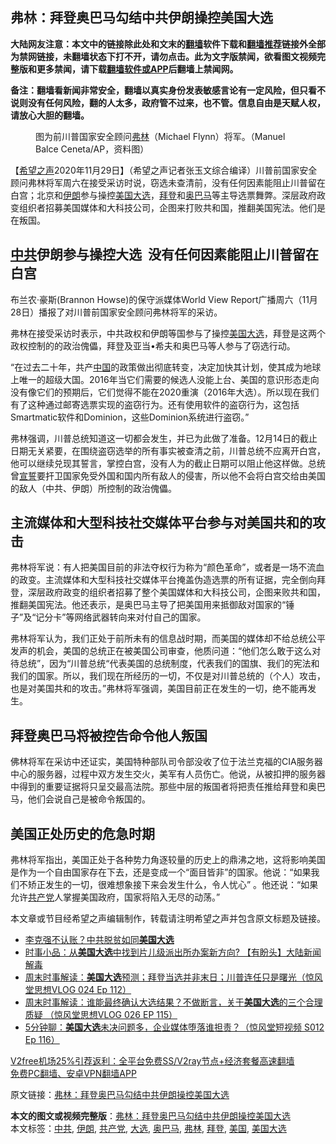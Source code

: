  <h2>弗林：拜登奥巴马勾结中共伊朗操控美国大选</h2> <p class="notice"><b>大陆网友注意：本文中的链接除此处和文末的<a href="https://github.com/bannedbook/fanqiang" >翻墙</a>软件下载和<a href="https://github.com/killgcd/justmysocks/blob/master/README.md">翻墙推荐</a>链接外全部为禁网链接，未翻墙状态下打不开，请勿点击。此为文字版禁闻，欲看图文视频完整版和更多禁闻，请下载<a href="https://github.com/bannedbook/fanqiang">翻墙软件或APP</a>后翻墙上禁闻网。</p><p>备注：翻墙看新闻非常安全，翻墙以真实身份发表敏感言论有一定风险，但只看不说则没有任何风险，翻的人太多，政府管不过来，也不管。信息自由是天赋人权，请放心大胆的翻墙。</b></p>  <div class="entry"> <figure><figcaption>图为前川普国家安全顾问<a href="https://www.bannedbook.org/bnews/tag/%e5%bc%97%e6%9e%97/" class="st_tag internal_tag" rel="tag" title="标签 弗林 下的日志">弗林</a>（Michael Flynn）将军。（Manuel Balce Ceneta/AP，资料图）</figcaption></figure> <p>【<span class='wp_keywordlink_affiliate'><a href="https://www.soundofhope.org" title="希望之声" target="_blank">希望之声</a></span>2020年11月29日】（希望之声记者张玉文综合编译）川普前国家安全顾问弗林将军周六在接受采访时说，窃选未查清前，没有任何因素能阻止川普留在白宫；北京和<a href="https://www.bannedbook.org/bnews/tag/%e4%bc%8a%e6%9c%97/" class="st_tag internal_tag" rel="tag" title="标签 伊朗 下的日志">伊朗</a>参与操控<a href="https://www.bannedbook.org/bnews/tag/%e7%be%8e%e5%9b%bd/" class="st_tag internal_tag" rel="tag" title="标签 美国 下的日志">美国</a><a href="https://www.bannedbook.org/bnews/tag/%e5%a4%a7%e9%80%89/" class="st_tag internal_tag" rel="tag" title="标签 大选 下的日志">大选</a>，<a href="https://www.bannedbook.org/bnews/tag/%e6%8b%9c%e7%99%bb/" class="st_tag internal_tag" rel="tag" title="标签 拜登 下的日志">拜登</a>和<a href="https://www.bannedbook.org/bnews/tag/%e5%a5%a5%e5%b7%b4%e9%a9%ac/" class="st_tag internal_tag" rel="tag" title="标签 奥巴马 下的日志">奥巴马</a>等主导选票舞弊。深层政府政变组织者招募美国媒体和大科技公司，企图来打败共和国，推翻美国宪法。他们是在叛国。</p> <h2><a href="https://www.bannedbook.org/bnews/tag/%e4%b8%ad%e5%85%b1/" class="st_tag internal_tag" rel="tag" title="标签 中共 下的日志">中共</a>伊朗参与操控大选  没有任何因素能阻止川普留在白宫</h2> <p>布兰农·豪斯(Brannon Howse)的保守派媒体World View Report广播周六（11月28日）播报了对川普前国家安全顾问弗林将军的采访。</p>  <p>弗林在接受采访时表示，中共政权和伊朗等国参与了操控<a href="https://www.bannedbook.org/bnews/tag/%e7%be%8e%e5%9b%bd%e5%a4%a7%e9%80%89/" class="st_tag internal_tag" rel="tag" title="标签 美国大选 下的日志">美国大选</a>，拜登是这两个政权控制的的政治傀儡，拜登及亚当•希夫和奥巴马等人参与了窃选行动。</p> <p>“在过去二十年，共产<span class='wp_keywordlink_affiliate'><a href="https://www.bannedbook.org/" title="中国" target="_blank">中国</a></span>的政策做出彻底转变，决定加快其计划，使其成为地球上唯一的超级大国。2016年当它们需要的候选人没能上台、美国的意识形态走向没有像它们的预期后，它们觉得不能在2020重演（2016年大选）。所以现在我们有了这种通过邮寄选票实现的盗窃行为。还有使用软件的盗窃行为，这包括Smartmatic软件和Dominion，这些Dominion系统进行盗窃。”</p>  <p>弗林强调，川普总统知道这一切都会发生，并已为此做了准备。12月14日的截止日期无关紧要，在围绕盗窃选举的所有事实被查清之前，川普总统不应离开白宫，他可以继续兑现其誓言，掌控白宫，没有人为的截止日期可以阻止他这样做。总统曾<span class='wp_keywordlink'><a href="https://www.bannedbook.org/forum5/topic17.html" title="宣誓与预言" target="_blank">宣誓</a></span>要扞卫国家免受外国和国内所有敌人的侵害，所以他不会将白宫交给由美国的敌人（中共、伊朗）所控制的政治傀儡。</p> <h2>主流媒体和大型科技社交媒体平台参与对美国共和的攻击</h2> <p>弗林将军说：有人把美国目前的非法夺权行为称为“颜色革命”，或者是一场不流血的政变。主流媒体和大型科技社交媒体平台掩盖伪造选票的所有证据，完全倒向拜登，深层政府政变的组织者招募了整个美国媒体和大科技公司，企图来败共和国，推翻美国宪法。他还表示，是奥巴马主导了把美国用来抵御敌对国家的“锤子”及“记分卡”等网络武器转向来对付自己的国家。</p>  <p>弗林将军认为，我们正处于前所未有的信息战时期，而美国的媒体却不给总统公平发声的机会，美国的总统正在被美国公司审查，他质问道：“他们怎么敢于这么对待总统”，因为“川普总统“代表美国的总统制度，代表我们的国旗、我们的宪法和我们的国家。所以，我们现在所经历的一切，不仅是对川普总统的（个人）攻击，也是对美国共和的攻击。”弗林将军强调，美国目前正在发生的一切，绝不能再发生。</p> <h2>拜登奥巴马将被控告命令他人叛国</h2> <p>佛林将军在采访中还证实，美国特种部队司令部没收了位于法兰克福的CIA服务器中心的服务器，过程中双方发生交火，美军有人员伤亡。他说，从被扣押的服务器中得到的重要证据将只呈交最高法院。那些中层的叛国者将把责任推给拜登和奥巴马，他们会说自己是被命令叛国的。</p>  <h2>美国正处历史的危急时期</h2> <p>弗林将军指出，美国正处于各种势力角逐较量的历史上的鼎沸之地，这将影响美国是作为一个自由国家存在下去，还是变成一个“面目皆非”的国家。他说：“如果我们不矫正发生的一切，很难想象接下来会发生什么，令人忧心” 。他还说：“如果允许<a href="https://www.bannedbook.org/bnews/tag/%e5%85%b1%e4%ba%a7%e5%85%9a/" class="st_tag internal_tag" rel="tag" title="标签 共产党 下的日志">共产党</a>人掌握美国政府，国家将陷入无尽的动荡。”</p> <p>本文章或节目经希望之声编辑制作，转载请注明希望之声并包含原文标题及链接。</p> <ul class='op-related-articles' title='相关阅读'> <li><a href='https://www.bannedbook.org/bnews/cbnews/20201130/1439513.html' target='_blank'>李克强不认账？中共脱贫如同<b>美国大选</b></a></li> <li><a href='https://www.bannedbook.org/bnews/yule/20201130/1439472.html' target='_blank'>时事小品：从<b>美国大选</b>中找到片儿级派出所办案新方向? 【有盼头】大陆新闻解毒</a></li> <li><a href='https://www.bannedbook.org/bnews/bannedvideo/20201101/1439404.html' target='_blank'>周末时事解读：<b>美国大选</b>预测；拜登当选并非末日；川普连任只是曙光（惊风堂思想VLOG 024 Ep 112）</a></li> <li><a href='https://www.bannedbook.org/bnews/bannedvideo/20201108/1439400.html' target='_blank'>周末时事解读：谁能最终确认大选结果？不做断言，关于<b>美国大选</b>的三个合理质疑 （惊风堂思想VLOG 026 EP 115）</a></li> <li><a href='https://www.bannedbook.org/bnews/bannedvideo/20201110/1439399.html' target='_blank'>5分钟聊：<b>美国大选</b>未决问题多，企业媒体堕落谁担责？（惊风堂短视频 S012 Ep 116）</a></li> </ul> <p class="texttj"> <a href="https://www.bannedbook.org/forum23/topic22702.html" target="_blank">V2free机场25%引荐返利：全平台免费SS/V2ray节点+经济套餐高速翻墙</a><br/> <a href="https://github.com/bannedbook/fanqiang/wiki/%E7%A6%81%E9%97%BB%E7%BD%91%E5%AE%89%E5%8D%93%E7%BF%BB%E5%A2%99%E6%96%B0%E9%97%BBAPP" target="_blank">免费PC翻墙、安卓VPN翻墙APP</a></p><p>原文链接：<a class="src_link"  href="https://www.soundofhope.org/post/448393" target="_blank">弗林：拜登奥巴马勾结中共伊朗操控美国大选</a></p><a name='sharetosocial'></a>       <div><b>本文的图文或视频完整版</b>：<a href='https://www.bannedbook.org/bnews/comments/20201130/1439525.html'>弗林：拜登奥巴马勾结中共伊朗操控美国大选</a></div>  </div><!--END ENTRY--> <div class="postfooter"> <div>本文标签：<a href="https://www.bannedbook.org/bnews/tag/%e4%b8%ad%e5%85%b1/" rel="tag">中共</a>, <a href="https://www.bannedbook.org/bnews/tag/%e4%bc%8a%e6%9c%97/" rel="tag">伊朗</a>, <a href="https://www.bannedbook.org/bnews/tag/%e5%85%b1%e4%ba%a7%e5%85%9a/" rel="tag">共产党</a>, <a href="https://www.bannedbook.org/bnews/tag/%e5%a4%a7%e9%80%89/" rel="tag">大选</a>, <a href="https://www.bannedbook.org/bnews/tag/%e5%a5%a5%e5%b7%b4%e9%a9%ac/" rel="tag">奥巴马</a>, <a href="https://www.bannedbook.org/bnews/tag/%e5%bc%97%e6%9e%97/" rel="tag">弗林</a>, <a href="https://www.bannedbook.org/bnews/tag/%e6%8b%9c%e7%99%bb/" rel="tag">拜登</a>, <a href="https://www.bannedbook.org/bnews/tag/%e7%be%8e%e5%9b%bd/" rel="tag">美国</a>, <a href="https://www.bannedbook.org/bnews/tag/%e7%be%8e%e5%9b%bd%e5%a4%a7%e9%80%89/" rel="tag">美国大选</a></div>  </div><!--END POSTFOOTER--> 
